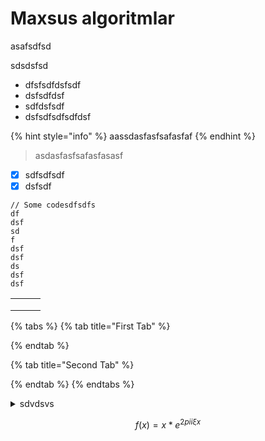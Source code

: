 # Maxsus algoritmlar

asafsdfsd

sdsdsfsd

* dfsfsdfdsfsdf
* dsfsdfdsf
* sdfdsfsdf
* dsfsdfsdfsdfdsf

{% hint style="info" %}
aassdasfasfsafasfaf
{% endhint %}

> asdasfasfsafasfasasf

* [x] sdfsdfsdf
* [x] dsfsdf

```
// Some codesdfsdfs
df
dsf
sd
f
dsf
dsf
ds
dsf
dsf
```

|   |   |   |
| - | - | - |
|   |   |   |
|   |   |   |
|   |   |   |

{% tabs %}
{% tab title="First Tab" %}

{% endtab %}

{% tab title="Second Tab" %}

{% endtab %}
{% endtabs %}

<details>

<summary>sdvdsvs</summary>



</details>

$$
f(x) = x * e^{2 pi i \xi x}
$$

<img alt="" class="gitbook-drawing">
